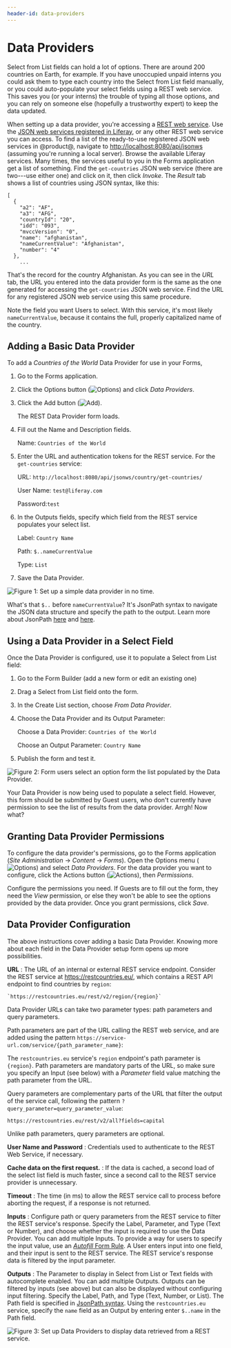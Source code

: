 ```yaml
---
header-id: data-providers
---
```


# Data Providers

Select from List fields can hold a lot of options. There are around 200
countries on Earth, for example. If you have unoccupied unpaid interns you could
ask them to type each country into the Select from List field manually, or you
could auto-populate your select fields using a REST web service. This saves you
(or your interns) the trouble of typing all those options, and you can rely on
someone else (hopefully a trustworthy expert) to keep the data updated.

When setting up a data provider, you're accessing a 
[REST web service](https://en.wikipedia.org/wiki/Representational_state_transfer). 
Use the 
[JSON web services registered in Liferay](/docs/7-1/tutorials/-/knowledge_base/t/registering-json-web-services),
or any other REST web service you can access. To find a list of the ready-to-use
registered JSON web services in @product@, navigate to
[http://localhost:8080/api/jsonws](http://localhost:8080/api/jsonws) (assuming
you're running a local server). Browse the available Liferay services. Many
times, the services useful to you in the Forms application get a list of
something. Find the `get-countries` JSON web service (there are two---use either
one) and click on it, then click *Invoke*. The *Result* tab shows a list of
countries using JSON syntax, like this:

    [
      {
        "a2": "AF",
        "a3": "AFG",
        "countryId": "20",
        "idd": "093",
        "mvccVersion": "0",
        "name": "afghanistan",
        "nameCurrentValue": "Afghanistan",
        "number": "4"
      },
        ...

That's the record for the country Afghanistan. As you can see in the *URL* tab,
the URL you entered into the data provider form is the same as the one generated
for accessing the `get-countries` JSON web service. Find the URL for any
registered JSON web service using this same procedure. 

Note the field you want Users to select. With this service, it's most likely
`nameCurrentValue`, because it contains the full, properly capitalized name of
the country.

## Adding a Basic Data Provider

To add a *Countries of the World* Data Provider for use in your Forms,

1.  Go to the Forms application.

2.  Click the Options button (![Options](../../images/icon-options.png)) and
    click *Data Providers*.

3.  Click the Add button (![Add](../../images/icon-add.png)).

    The REST Data Provider form loads.

4.  Fill out the Name and Description fields.

    Name: `Countries of the World`

5.  Enter the URL and authentication tokens for the REST service. For the
    `get-countries` service:

    URL: `http://localhost:8080/api/jsonws/country/get-countries/`

    User Name: `test@liferay.com`

    Password:`test`

6.  In the Outputs fields, specify which field from the REST service populates
    your select list. 

    Label: `Country Name`

    Path: `$..nameCurrentValue` 

    Type: `List`

7.  Save the Data Provider.

![Figure 1: Set up a simple data provider in no time.](../../images/forms-simple-data-provider.png)

What's that `$..` before `nameCurrentValue`? It's JsonPath syntax to navigate
the JSON data structure and specify the path to the output. Learn more about
JsonPath
[here](https://github.com/json-path/JsonPath/blob/master/README.md) and
[here](http://goessner.net/articles/JsonPath/).

## Using a Data Provider in a Select Field

Once the Data Provider is configured, use it to populate a Select from List field:

1.  Go to the Form Builder (add a new form or edit an existing one)

2.  Drag a Select from List field onto the form.

3.  In the Create List section, choose *From Data Provider*.

4.  Choose the Data Provider and its Output Parameter:

    Choose a Data Provider: `Countries of the World`

    Choose an Output Parameter: `Country Name`

5.  Publish the form and test it. 

![Figure 2: Form users select an option form the list populated by the Data Provider.](../../images/forms-select-data-provider.png)

Your Data Provider is now being used to populate a select field. However, this
form should be submitted by Guest users, who don't currently have permission to
see the list of results from the data provider. Arrgh! Now what? 

## Granting Data Provider Permissions

To configure the data provider's permissions, go to the Forms application (*Site
Administration* &rarr; *Content* &rarr; *Forms*). Open the Options menu
(![Options](../../images/icon-options.png)) and select *Data Providers*. For
the data provider you want to configure, click the Actions button
(![Actions](../../images/icon-actions.png)), then *Permissions*. 

Configure the permissions you need. If Guests are to fill out the form, they
need the *View* permission, or else they won't be able to see the options
provided by the data provider. Once you grant permissions, click *Save*.

## Data Provider Configuration

The above instructions cover adding a basic Data Provider. Knowing more about
each field in the Data Provider setup form opens up more possibilities.

**URL**
: The URL of an internal or external REST service endpoint. Consider the REST
service at https://restcountries.eu/, which contains a REST API endpoint to find
countries by `region`:

    `https://restcountries.eu/rest/v2/region/{region}`

Data Provider URLs can take two parameter types: path parameters and
query parameters. 

Path parameters are part of the URL calling the REST web service, and are added
using the pattern `https://service-url.com/service/{path_parameter_name}`: 

The `restcountries.eu` service's `region` endpoint's path parameter is
`{region}`. Path parameters are mandatory parts of the URL, so make sure you
specify an Input (see below) with a _Parameter_ field value matching the path
parameter from the URL. 

Query parameters are complementary parts of the URL that filter the output of
the service call, following the pattern
`?query_parameter=query_parameter_value`:

    https://restcountries.eu/rest/v2/all?fields=capital

Unlike path parameters, query parameters are optional.

**User Name and Password** 
: Credentials used to authenticate to the REST Web Service, if necessary.

**Cache data on the first request.**
: If the data is cached, a second load of the select list field is much faster,
since a second call to the REST service provider is unnecessary.

**Timeout**
: The time (in ms) to allow the REST service call to process before aborting the
request, if a response is not returned.

**Inputs**
: Configure path or query parameters from the REST service to filter the REST
service's response. Specify the Label, Parameter, and Type (Text or Number), and
choose whether the input is required to use the Data Provider. You can add
multiple Inputs. To provide a way for users to specify the input value, use an
[_Autofill_ Form Rule](/docs/7-1/user/-/knowledge_base/u/action-autofill).
A User enters input into one field, and their input is sent to the REST service.
The REST service's response data is filtered by the input parameter.

**Outputs**
: The Parameter to display in Select from List or Text fields with autocomplete
enabled. You can add multiple Outputs. Outputs can be filtered by inputs (see
above) but can also be displayed without configuring input filtering. Specify
the Label, Path, and Type (Text, Number, or List). The Path field is specified
in [JsonPath syntax](https://github.com/json-path/JsonPath/blob/master/README.md). 
Using the `restcountries.eu` service, specify the `name` field as an Output by
entering enter `$..name` in the Path field.

![Figure 3: Set up Data Providers to display data retrieved from a REST service.](../../images/forms-data-provider-configuration.png)
